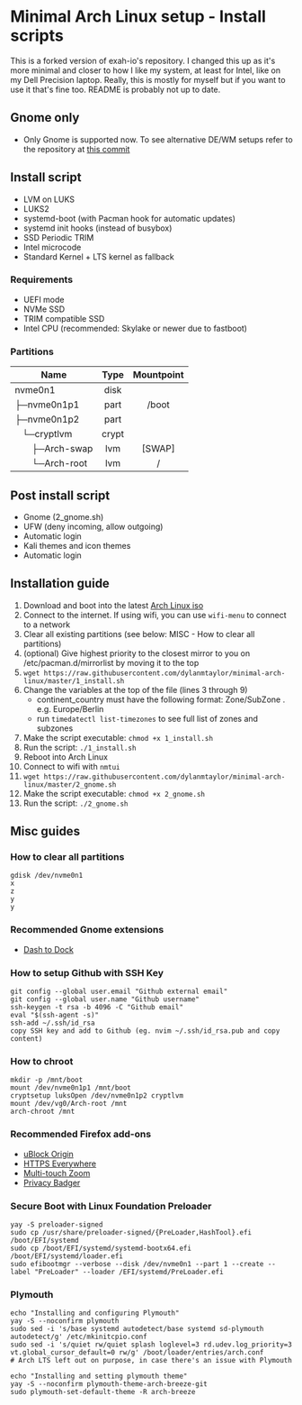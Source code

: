 # Minimal Arch Linux setup - Install scripts

This is a forked version of exah-io's repository. I changed this up as it's more minimal and closer to how I like my system, at least for Intel, like on my Dell Precision laptop. Really, this is mostly for myself but if you want to use it that's fine too. README is probably not up to date. 

## Gnome only
- Only Gnome is supported now. To see alternative DE/WM setups refer to the repository at [this commit](https://github.com/exah-io/minimal-arch-linux/tree/660ea7e57cfb3f89879dd3bfb47b3d4dd1f569f5)

## Install script

- LVM on LUKS
- LUKS2
- systemd-boot (with Pacman hook for automatic updates)
- systemd init hooks (instead of busybox)
- SSD Periodic TRIM
- Intel microcode
- Standard Kernel + LTS kernel as fallback

### Requirements

- UEFI mode
- NVMe SSD
- TRIM compatible SSD
- Intel CPU (recommended: Skylake or newer due to fastboot)

### Partitions

| Name                                                  | Type  | Mountpoint |
| ----------------------------------------------------- | :---: | :--------: |
| nvme0n1                                               | disk  |            |
| ├─nvme0n1p1                                           | part  |   /boot    |
| ├─nvme0n1p2                                           | part  |            |
| &nbsp;&nbsp;&nbsp;└─cryptlvm                        | crypt |            |
| &nbsp;&nbsp;&nbsp;&nbsp;&nbsp;&nbsp;&nbsp;├─Arch-swap |  lvm  |   [SWAP]   |
| &nbsp;&nbsp;&nbsp;&nbsp;&nbsp;&nbsp;&nbsp;└─Arch-root |  lvm  |     /      |

## Post install script

- Gnome (2_gnome.sh)
- UFW (deny incoming, allow outgoing)
- Automatic login
- Kali themes and icon themes
- Automatic login

## Installation guide

1. Download and boot into the latest [Arch Linux iso](https://www.archlinux.org/download/)
2. Connect to the internet. If using wifi, you can use `wifi-menu` to connect to a network
3. Clear all existing partitions (see below: MISC - How to clear all partitions)
4. (optional) Give highest priority to the closest mirror to you on /etc/pacman.d/mirrorlist by moving it to the top
5. `wget https://raw.githubusercontent.com/dylanmtaylor/minimal-arch-linux/master/1_install.sh`
6. Change the variables at the top of the file (lines 3 through 9)
   - continent_country must have the following format: Zone/SubZone . e.g. Europe/Berlin
   - run `timedatectl list-timezones` to see full list of zones and subzones
7. Make the script executable: `chmod +x 1_install.sh`
8. Run the script: `./1_install.sh`
9. Reboot into Arch Linux
10. Connect to wifi with `nmtui`
11. `wget https://raw.githubusercontent.com/dylanmtaylor/minimal-arch-linux/master/2_gnome.sh`
12. Make the script executable: `chmod +x 2_gnome.sh`
13. Run the script: `./2_gnome.sh`

## Misc guides

### How to clear all partitions

```
gdisk /dev/nvme0n1
x
z
y
y
```

### Recommended Gnome extensions

- [Dash to Dock](https://extensions.gnome.org/extension/307/dash-to-dock/)

### How to setup Github with SSH Key

```
git config --global user.email "Github external email"
git config --global user.name "Github username"
ssh-keygen -t rsa -b 4096 -C "Github email"
eval "$(ssh-agent -s)"
ssh-add ~/.ssh/id_rsa
copy SSH key and add to Github (eg. nvim ~/.ssh/id_rsa.pub and copy content)
```

### How to chroot

```
mkdir -p /mnt/boot
mount /dev/nvme0n1p1 /mnt/boot
cryptsetup luksOpen /dev/nvme0n1p2 cryptlvm
mount /dev/vg0/Arch-root /mnt
arch-chroot /mnt
```
### Recommended Firefox add-ons

- [uBlock Origin](https://addons.mozilla.org/en-US/firefox/addon/ublock-origin/)
- [HTTPS Everywhere](https://addons.mozilla.org/en-US/firefox/addon/https-everywhere/)
- [Multi-touch Zoom](https://addons.mozilla.org/en-US/firefox/addon/multi-touch-zoom/)
- [Privacy Badger](https://addons.mozilla.org/en-US/firefox/addon/privacy-badger17/)

### Secure Boot with Linux Foundation Preloader
```
yay -S preloader-signed
sudo cp /usr/share/preloader-signed/{PreLoader,HashTool}.efi /boot/EFI/systemd
sudo cp /boot/EFI/systemd/systemd-bootx64.efi /boot/EFI/systemd/loader.efi
sudo efibootmgr --verbose --disk /dev/nvme0n1 --part 1 --create --label "PreLoader" --loader /EFI/systemd/PreLoader.efi
```

### Plymouth
```
echo "Installing and configuring Plymouth"
yay -S --noconfirm plymouth
sudo sed -i 's/base systemd autodetect/base systemd sd-plymouth autodetect/g' /etc/mkinitcpio.conf
sudo sed -i 's/quiet rw/quiet splash loglevel=3 rd.udev.log_priority=3 vt.global_cursor_default=0 rw/g' /boot/loader/entries/arch.conf
# Arch LTS left out on purpose, in case there's an issue with Plymouth

echo "Installing and setting plymouth theme"
yay -S --noconfirm plymouth-theme-arch-breeze-git
sudo plymouth-set-default-theme -R arch-breeze
```
